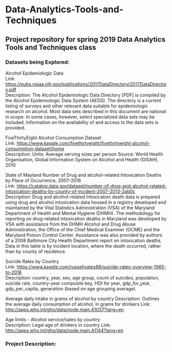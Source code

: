 # Data-Analytics-Tools-and-Techniques
## Project repository for spring 2019 Data Analytics Tools and Techniques class

### Datasets being Explored:  
  Alcohol Epidemiologic Data     
    Link: https://pubs.niaaa.nih.gov/publications/2017DataDirectory/2017DataDirectory.pdf   
    Description:  The Alcohol Epidemiologic Data Directory [PDF] is compiled by the Alcohol Epidemiologic Data System (AEDS). The                           directory is a current listing of surveys and other relevant data suitable for epidemiologic research on alcohol. Most                     data sets described in this document are national in scope. In some cases, however, select specialized data sets may be                   included. Information on the availability of and access to the data sets is provided.   

  FiveThirtyEight Alcohol Consumption Dataset   
    Link: https://www.kaggle.com/fivethirtyeight/fivethirtyeight-alcohol-consumption-dataset/home   
    Description: Units: Average serving sizes per person Source: World Health Organisation, Global Information System on Alcohol and                        Health (GISAH), 2010  
  
  State of Mayland Number of Drug and alcohol-related Intoxication Deaths by Place of Occurrence, 2007-2016   
    Link: https://catalog.data.gov/dataset/number-of-drug-and-alcohol-related-intoxication-deaths-by-county-of-incident-2007-2013-2ab0c   
    Description:    Drug and alcohol-related Intoxication death data is prepared using drug and alcohol intoxication data housed in a                         registry developed and maintained by the Vital Statistics Administration (VSA) of the Maryland                                             Department of Health and Mental Hygiene (DHMH). The methodology for reporting on drug-related intoxication deaths in                       Maryland was developed by VSA with assistance from the DHMH Alcohol and Drug Abuse Administration, the Office of the                       Chief Medical Examiner (OCME) and the Maryland Poison Control Center. Assistance was also provided by authors of a                         2008 Baltimore City Health Department report on intoxication deaths. Data in this table is by incident location, where                     the death occurred, rather than by county of residence.
    
  Suicide Rates by Country  
    Link: https://www.kaggle.com/russellyates88/suicide-rates-overview-1985-to-2016  
    Description: country, year, sex, age group, count of suicides, population, suicide rate, country-year composite key, HDI for year, gdp_for_year, gdp_per_capita, generation (based on age grouping average).  
  
 Average daily intake in grams of alcohol by country
    Description: Outlines the average daily consumption of alcohol, in grams for drinkers
    Link: http://apps.who.int/gho/data/node.main.A1037?lang=en  
    
 Age limits - Alcohol service/sales by country  
    Description: Legal age of drinkers in country
    Link: http://apps.who.int/gho/data/node.main.A1144?lang=en  
  

### Project Description:

